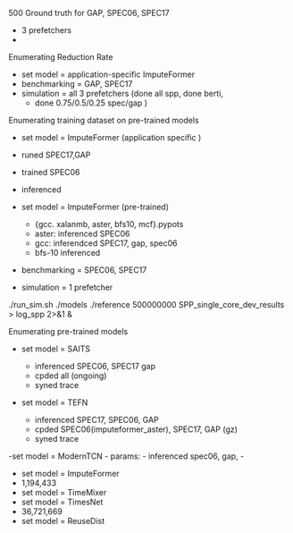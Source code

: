 500 Ground truth for GAP, SPEC06, SPEC17
- 3 prefetchers
-
Enumerating Reduction Rate
- set model = application-specific ImputeFormer
- benchmarking = GAP, SPEC17
- simulation = all 3 prefetchers (done all spp, done berti,
	- done 0.75/0.5/0.25 spec/gap )

Enumerating training dataset on pre-trained models
- set model = ImputeFormer (application specific	)
- runed SPEC17,GAP
- trained SPEC06
- inferenced

- set model = ImputeFormer (pre-trained)
	- {gcc. xalanmb, aster, bfs10, mcf}.pypots	
	- aster: inferenced  SPEC06
	- gcc: inferendced SPEC17, gap, spec06
	- bfs-10 inferenced
- benchmarking = SPEC06, SPEC17
- simulation = 1 prefetcher

./run_sim.sh ./models ./reference 500000000 SPP_single_core_dev_results > log_spp 2>&1 &

Enumerating pre-trained models
- set model = SAITS
	- inferenced SPEC06, SPEC17 gap
	- cpded all (ongoing)
	- syned trace

- set model = TEFN
	- inferenced SPEC17, SPEC06, GAP
	- cpded SPEC06(imputeformer_aster), SPEC17, GAP (gz)
	- syned trace

-set model = ModernTCN
	- params: 
	- inferenced spec06, gap, 
	- 
- set model = ImputeFormer 
- 1,194,433
- set model = TimeMixer
- set model = TimesNet
- 36,721,669
- set model = ReuseDist
<!--stackedit_data:
eyJoaXN0b3J5IjpbLTE1ODk5ODQyODQsMzU2MjkxMDQzLC0xMT
IwODAwNTU4LC0yNjI4OTA2ODYsLTE0OTg0NjU5ODAsLTE2Mzgw
NDU1OTMsLTE5Mzc0NzQ2NzgsMTk2OTQyODQ4LDEwNDY0MDk4OT
QsLTE0NjYyNTIyNDEsLTEzNDcyMzQzMDksLTIwNDA5MzU3NjMs
MjExNTIxMDg0OCwxNjk2NzM2OTY4LC05MTU4NTgwMzEsLTUwNz
Y4Nzg2NCwtMTYyNjQ0Mjk1NCwtODQwNjQ3MDI3LDE4OTQyMDA1
MjEsMTY0MTAyNjIzMl19
-->